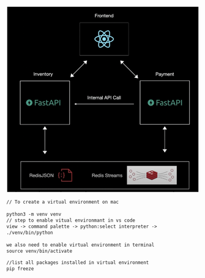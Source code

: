 <p align="center">
  <img src="img/arch.png" width="500" title="app architecture">
</p>

```
// To create a virtual environment on mac

python3 -m venv venv
// step to enable vitual environmant in vs code
view -> command palette -> python:select interpreter -> ./venv/bin/python

we also need to enable virtual environment in terminal
source venv/bin/activate
```

```
//list all packages installed in virtual environment
pip freeze
```
